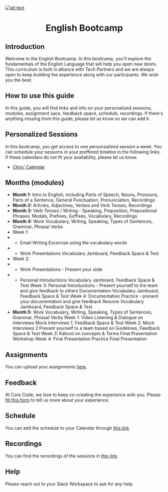 <a href="https://www.core-code.io/">

![alt text](https://uploads-ssl.webflow.com/5eb2f56932c3562feab232e3/5f73550d00249e7e96c9f3de_Logo.png "corecodeio")

</a>

<h1 align="center">English Bootcamp</h1>

## Introduction
<p>Welcome to the English Bootcamp. In this bootcamp, you'll explore the fundamentals of the English Language that will help you open new doors. This curriculum is built in alliance with Tech Partners and we are always open to keep building the experience along with our participants. We wish you the best. </p>

## How to use this guide
<p>In this guide, you will find links and info on your personalized sessions, modules, assignment sace, feedback space, schedule, recordings. If there's anything missing from this guide, please let us know so we can add it. </p>

## Personalized Sessions
In this bootcamp, you get access to one personzalized session a week. You can schedule your sessions in your preffered timeline in the following links. If these calendars do not fit your availability, please let us know.
- [Chris' Calendar](https://calendly.com/chriscorecode/60min)

## Months (modules)
* **Month 1:** Intro to English, including Parts of Speech, Nouns, Pronouns, Parts of a Sentence, General Punctuation, Pronunciation, Recordings
* **Month 2:** Articles, Adjectives, Verbes and Verb Tenses, Recordings
* **Month 3:** Verb Tenses / Writing - Speaking, Preposition, Prepositional Phrases. Modals, Prefixes, Suffixes, Vocabulary, Recordings
* **Month 4:** Work Vocabulary, Writing, Speaking, Types of Sentences, Grammar, Phrasal Verbs
* Week 1: 
*  - Email Writing Excercise using the vocabulary words
*  - Work Presentations Vocabulary Jamboard, Feedback Space & Test
*  Week 2: 
*  - Work Presentations - Present your slide
*  - Personal Introductions Vocabulary Jamboard, Feedback Space & Test
   Week 3: 
     Personal Introductions - Present yourself to the team and give feedback to others
     Documentation Vocabulary Jamboard, Feedback Space & Test
   Week 4:
     Documentation Practice - present your documentation and give feedback
     Resume Vocabulary Jamboard, Feedback Space & Test
* **Month 5:** Work Vocabulary, Writing, Speaking, Types of Sentences, Grammar, Phrasal Verbs
    Week 1:
     Video Listening & Dialogue on Interviews
     Mock Interviews 1, Feedback Space & Test
    Week 2:
     Mock Interviews 2
     Present yourself to a team based on Guidelines, Feedback Space & Test
    Week 3:
     Kahoot on concepts & Terms
     Final Presentation Workshop
    Week 4:
     Final Presentation Practice
     Final Presentation

## Assignments
You can upload your assignments [here](https://drive.google.com/drive/folders/1WqhTPNE3rZiwCaWQ7h_FG5WeZaDJs5s9?usp=sharing).

## Feedback
At Core Code, we love to keep co-creating the experience with you. Please [fill this form](https://aplica.typeform.com/to/yrWuI78T) to tell us more about your experience.

## Schedule
You can add the schedule to your Calendar through [this link](https://calendar.google.com/calendar/u/1?cid=Y19hM3U4cTUwZHZlcTdrYXUybGxzZ3Z2MTBqMEBncm91cC5jYWxlbmRhci5nb29nbGUuY29t).

## Recordings
You can find the recordings of the sessions in [this link](https://drive.google.com/drive/folders/1LlumKkwFpXGX9ITbCGI9tNlBWcrxP7rK?usp=sharing).

## Help
Please reach out to your Slack Workspace to ask for any help.
